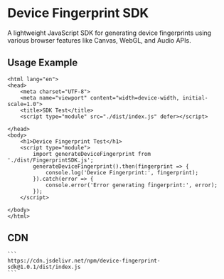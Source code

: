 # Device Fingerprint SDK

A lightweight JavaScript SDK for generating device fingerprints using various browser features like Canvas, WebGL, and Audio APIs.

## Usage Example

```<!DOCTYPE html>
<html lang="en">
<head>
    <meta charset="UTF-8">
    <meta name="viewport" content="width=device-width, initial-scale=1.0">
    <title>SDK Test</title>
    <script type="module" src="./dist/index.js" defer></script>

</head>
<body>
    <h1>Device Fingerprint Test</h1>
    <script type="module">
        import generateDeviceFingerprint from './dist/FingerprintSDK.js';
        generateDeviceFingerprint().then(fingerprint => {
            console.log('Device Fingerprint:', fingerprint);
        }).catch(error => {
            console.error('Error generating fingerprint:', error);
        });
    </script>
    
</body>
</html>
```


## CDN    

    ```
    https://cdn.jsdelivr.net/npm/device-fingerprint-sdk@1.0.1/dist/index.js
    ```

